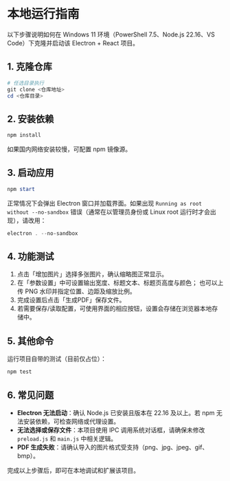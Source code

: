 # 本地运行指南

以下步骤说明如何在 Windows 11 环境（PowerShell 7.5、Node.js 22.16、VS Code）下克隆并启动该 Electron + React 项目。

## 1. 克隆仓库

```powershell
# 任选目录执行
git clone <仓库地址>
cd <仓库目录>
```

## 2. 安装依赖

```powershell
npm install
```

如果国内网络安装较慢，可配置 npm 镜像源。

## 3. 启动应用

```powershell
npm start
```

正常情况下会弹出 Electron 窗口并加载界面。如果出现 `Running as root without --no-sandbox` 错误（通常在以管理员身份或 Linux root 运行时才会出现），请改用：

```powershell
electron . --no-sandbox
```

## 4. 功能测试

1. 点击「增加图片」选择多张图片，确认缩略图正常显示。
2. 在「参数设置」中可设置输出宽度、标题文本、标题页高度与颜色；
   也可以上传 PNG 水印并指定位置、边距及缩放比例。
3. 完成设置后点击「生成PDF」保存文件。
4. 若需要保存/读取配置，可使用界面的相应按钮，设置会存储在浏览器本地存储中。

## 5. 其他命令

运行项目自带的测试（目前仅占位）：

```powershell
npm test
```

## 6. 常见问题

- **Electron 无法启动**：确认 Node.js 已安装且版本在 22.16 及以上。若 npm 无法安装依赖，可检查网络或代理设置。
- **无法选择或保存文件**：本项目使用 IPC 调用系统对话框，请确保未修改 `preload.js` 和 `main.js` 中相关逻辑。
- **PDF 生成失败**：请确认导入的图片格式受支持（png、jpg、jpeg、gif、bmp）。

完成以上步骤后，即可在本地调试和扩展该项目。
